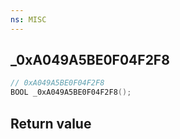 ```yaml
---
ns: MISC
---
```

## _0xA049A5BE0F04F2F8

```c
// 0xA049A5BE0F04F2F8
BOOL _0xA049A5BE0F04F2F8();
```


## Return value
